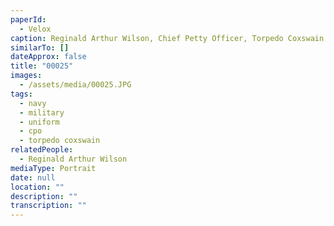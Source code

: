 ```yaml
---
paperId:
  - Velox
caption: Reginald Arthur Wilson, Chief Petty Officer, Torpedo Coxswain c1938
similarTo: []
dateApprox: false
title: "00025"
images:
  - /assets/media/00025.JPG
tags:
  - navy
  - military
  - uniform
  - cpo
  - torpedo coxswain
relatedPeople:
  - Reginald Arthur Wilson
mediaType: Portrait
date: null
location: ""
description: ""
transcription: ""
---
```

